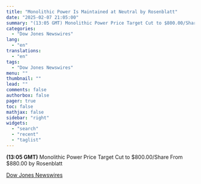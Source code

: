 ```yaml
---
title: "Monolithic Power Is Maintained at Neutral by Rosenblatt"
date: "2025-02-07 21:05:00"
summary: "(13:05 GMT) Monolithic Power Price Target Cut to $800.00/Share From $880.00 by Rosenblatt"
categories:
  - "Dow Jones Newswires"
lang:
  - "en"
translations:
  - "en"
tags:
  - "Dow Jones Newswires"
menu: ""
thumbnail: ""
lead: ""
comments: false
authorbox: false
pager: true
toc: false
mathjax: false
sidebar: "right"
widgets:
  - "search"
  - "recent"
  - "taglist"
---
```


**(13:05 GMT)** Monolithic Power Price Target Cut to $800.00/Share From $880.00 by Rosenblatt

[Dow Jones Newswires](https://www.tradingview.com/news/DJN_DN20250207005934:0/)
